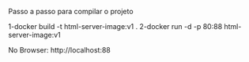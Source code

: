 Passo a passo para compilar o projeto

1-docker build -t html-server-image:v1 .
2-docker run -d -p 80:88 html-server-image:v1

No Browser: 
http://localhost:88